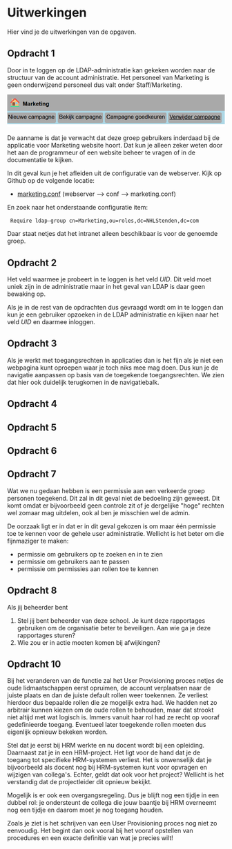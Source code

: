 # Uitwerkingen

Hier vind je de uitwerkingen van de opgaven.



## Opdracht 1

Door in te loggen op de LDAP-administratie kan gekeken worden naar de structuur van de account administratie.
Het personeel van Marketing is geen onderwijzend personeel dus valt onder Staff/Marketing.

![opdracht 1 - 01.png](images/opdracht%201%20-%2001.png)

De aanname is dat je verwacht dat deze groep gebruikers inderdaad bij de applicatie voor Marketing website hoort. Dat
kun je alleen zeker weten door het aan de programmeur of een website beheer te vragen of in de documentatie te kijken.

In dit geval kun je het afleiden uit de configuratie van de webserver. Kijk op Github op de volgende locatie:

* [marketing.conf](../webserver/conf/marketing.conf) (webserver --> conf --> marketing.conf)

En zoek naar het onderstaande configuratie item:

```apacheconf
 Require ldap-group cn=Marketing,ou=roles,dc=NHLStenden,dc=com
```

Daar staat netjes dat het intranet alleen beschikbaar is voor de genoemde groep. 

## Opdracht 2

Het veld waarmee je probeert in te loggen is het veld *UID*. Dit veld moet uniek zijn in de administratie
maar in het geval van LDAP is daar geen bewaking op. 

Als je in de rest van de opdrachten dus gevraagd wordt om in te loggen dan kun je een gebruiker opzoeken in de
LDAP administratie en kijken naar het veld *UID* en daarmee inloggen.

## Opdracht 3

Als je werkt met toegangsrechten in applicaties dan is het fijn als je niet een webpagina kunt oproepen
waar je toch niks mee mag doen. Dus kun je de navigatie aanpassen op basis van de toegekende toegangsrechten. We
zien dat hier ook duidelijk terugkomen in de navigatiebalk. 

## Opdracht 4

## Opdracht 5

## Opdracht 6

## Opdracht 7

Wat we nu gedaan hebben is een permissie aan een verkeerde groep personen toegekend. Dit zal in dit geval niet de 
bedoeling zijn geweest. Dit komt omdat er bijvoorbeeld geen controle zit of je dergelijke "hoge" rechten wel zomaar
mag uitdelen, ook al ben je misschien wel de admin.

De oorzaak ligt er in dat er in dit geval gekozen is om maar één permissie toe te kennen voor de gehele user administratie. 
Wellicht is het beter om die fijnmaziger te maken:

* permissie om gebruikers op te zoeken en in te zien
* permissie om gebruikers aan te passen
* permissie om permissies aan rollen toe te kennen

## Opdracht 8 

Als jij beheerder bent

1. Stel jij bent beheerder van deze school. Je kunt deze rapportages gebruiken om de organisatie beter te beveiligen.
   Aan wie ga je deze rapportages sturen?
2. Wie zou er in actie moeten komen bij afwijkingen?


## Opdracht 10

Bij het veranderen van de functie zal het User Provisioning proces netjes de oude lidmaatschappen eerst opruimen, de 
account verplaatsen naar de juiste plaats en dan de juiste default rollen weer toekennen. Ze verliest hierdoor dus bepaalde
rollen die ze mogelijk extra had. We hadden net zo arbitrair kunnen kiezen om de oude rollen te behouden, maar dat strookt 
niet altijd met wat logisch is. Immers vanuit haar rol had ze recht op vooraf gedefinieerde toegang. Eventueel later
toegekende rollen moeten dus eigenlijk opnieuw bekeken worden.

Stel dat je eerst bij HRM werkte en nu docent wordt bij een opleiding. Daarnaast zat je in een HRM-project. Het ligt 
voor de hand dat je de toegang tot specifieke HRM-systemen verliest. Het is onwenselijk dat je bijvoorbeeld als docent
nog bij HRM-systemen kunt voor opvragen en wijzigen van collega's. Echter, geldt dat ook voor het project? Wellicht
is het verstandig dat de projectleider dit opnieuw bekijkt. 

Mogelijk is er ook een overgangsregeling. Dus je blijft nog een tijdje in een dubbel rol: je ondersteunt de collega
die jouw baantje bij HRM overneemt nog een tijdje en daarom moet je nog toegang houden.

Zoals je ziet is het schrijven van een User Provisioning proces nog niet zo eenvoudig. Het begint dan ook vooral bij het
vooraf opstellen van procedures en een exacte definitie van wat je precies wilt!

